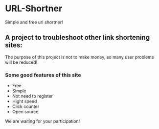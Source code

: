 # URL-Shortner

Simple and free url shortner!

## A project to troubleshoot other link shortening sites:

The purpose of this project is not to make money, so many user problems will be reduced!

### Some good features of this site

* Free
* Simple
* Not need to register
* Hight speed
* Click counter
* Open source

We are waiting for your participation!
